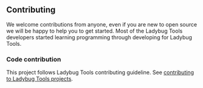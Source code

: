 Contributing
------------
We welcome contributions from anyone, even if you are new to open source we will
be happy to help you to get started. Most of the Ladybug Tools developers started
learning programming through developing for Ladybug Tools.

### Code contribution
This project follows Ladybug Tools contributing guideline.
See [contributing to Ladybug Tools projects](https://github.com/ladybug-tools/contributing/blob/master/README.md).
